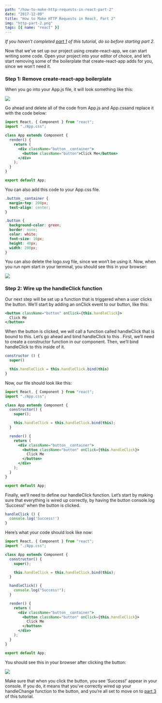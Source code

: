 ```yaml
---
path: "/how-to-make-http-requests-in-react-part-2"
date: "2017-12-09"
title: "How to Make HTTP Requests in React, Part 2"
img: "http-part-2.png"
tags: [{ name: "react" }]
---
```


_If you haven’t completed [part 1](https://medium.com/@MCapoz/tutorial-how-to-make-http-requests-in-react-part-1-f7afa3cd0cc8) of this tutorial, do so before starting part 2._

Now that we’ve set up our project using create-react-app, we can start writing some code. Open your project into your editor of choice, and let’s start removing some of the boilerplate that create-react-app adds for you, since we won’t need it.

### **Step 1: Remove create-react-app boilerplate**

When you go into your App.js file, it will look something like this:

![](https://cdn-images-1.medium.com/max/2856/1*cSz2ZtGLG8KceFGPhSqdsg.png)

Go ahead and delete all of the code from App.js and App.cssand replace it with the code below:

```jsx
import React, { Component } from "react";
import "./App.css";

class App extends Component {
  render() {
    return (
      <div className="button__container">
        <button className="button">Click Me</button>
      </div>
    );
  }
}

export default App;
```

You can also add this code to your App.css file.

```css
.button__container {
  margin-top: 200px;
  text-align: center;
}

.button {
  background-color: green;
  border: none;
  color: white;
  font-size: 16px;
  height: 40px;
  width: 200px;
}
```

You can also delete the logo.svg file, since we won’t be using it. Now, when you run npm start in your terminal, you should see this in your browser:

![](https://cdn-images-1.medium.com/max/2000/1*GBYgJkuhgT7XwR8jALBDag.png)

### **Step 2: Wire up the handleClick function**

Our next step will be set up a function that is triggered when a user clicks the button. We’ll start by adding an onClick event to our button, like this:

```jsx
<button className="button" onClick={this.handleClick}>
  Click Me
</button>
```

When the button is clicked, we will call a function called handleClick that is bound to this. Let’s go ahead and bind handleClick to this . First, we’ll need to create a constructor function in our component. Then, we’ll bind handleClick to this inside of it.

```jsx
constructor () {
  super()

  this.handleClick = this.handleClick.bind(this)
}
```

Now, our file should look like this:

```jsx
import React, { Component } from "react";
import "./App.css";

class App extends Component {
  constructor() {
    super();

    this.handleClick = this.handleClick.bind(this);
  }

  render() {
    return (
      <div className="button__container">
        <button className="button" onClick={this.handleClick}>
          Click Me
        </button>
      </div>
    );
  }
}

export default App;
```

Finally, we’ll need to define our handleClick function. Let’s start by making sure that everything is wired up correctly, by having the button console.log ‘Success!’ when the button is clicked.

```js
handleClick () {
  console.log('Success!')
}
```

Here’s what your code should look like now:

```jsx
import React, { Component } from "react";
import "./App.css";

class App extends Component {
  constructor() {
    super();

    this.handleClick = this.handleClick.bind(this);
  }

  handleClick() {
    console.log("Success!");
  }

  render() {
    return (
      <div className="button__container">
        <button className="button" onClick={this.handleClick}>
          Click Me
        </button>
      </div>
    );
  }
}

export default App;
```

You should see this in your browser after clicking the button:

![](https://cdn-images-1.medium.com/max/2778/1*S_ycyo3iWdouOrxXdhUbgw.png)

Make sure that when you click the button, you see ‘Success!’ appear in your console. If you do, it means that you’ve correctly wired up your handleChange function to the button, and you’re all set to move on to [part 3](https://maecapozzi.com/how-to-make-http-requests-part-3/) of this tutorial.
